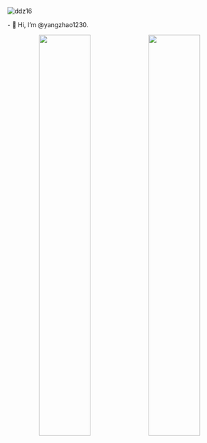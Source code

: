 <p align="left"> <img src="https://komarev.com/ghpvc/?username=yangzhao1230&label=Profile%20views&color=0e75b6&style=flat" alt="ddz16" /> </p>
- 👋 Hi, I’m @yangzhao1230.
<!---
- 👀 I want to work hard while also striving to become more chill.
- 🌱 Starting a new life.
<!---
- 🌱 I’m currently learning ...
- 💞️ I’m looking to collaborate on ...
- 📫 How to reach me ... -->

<!---
yangzhao1230/yangzhao1230 is a ✨ special ✨ repository because its `README.md` (this file) appears on your GitHub profile.
You can click the Preview link to take a look at your changes.
--->

<p align="center">
   <img width="48%" src="https://readme-stats.jonas-bernard.dev/api?username=yangzhao1230&show_icons=true&theme=tokyonight" />
   <img width="48%" src="https://github-readme-streak-stats.herokuapp.com/?user=yangzhao1230&theme=tokyonight" />
</p>
